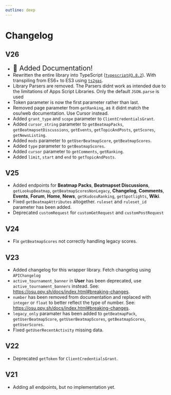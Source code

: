 ```yaml
---
outline: deep
---
```


# Changelog

## V26 <Badge type="warning" text="Beta" /> <Badge type="info" text="2024.514.0" /> 
- <span style="font-size:1.5em;">:tada: Added Documentation!</span>
- Rewritten the entire library into TypeScript ([`typescript@3.8.2`](https://www.npmjs.com/package/typescript/v/3.8.2)). With transpiling from ES6+ to ES3 using [`ts2gas`](https://github.com/grant/ts2gas).
- <Badge type="danger" text="Breaking Change" /> Library Parsers are removed. The Parsers didnt work as intended due to the limitations of Apps Script Libraries. Only the default `JSON.parse` is used
- <Badge type="danger" text="Breaking Change" /> Token parameter is now the first parameter rather than last.
- <Badge type="danger" text="Breaking Change" /> Removed page parameter from `getRanking`, as it didnt match the osu!web documentation. Use Cursor instead.
- Added `grant_type` and `scope` parameter to `ClientCredentialsGrant`.
- Added `cursor_string` parameter to `getBeatmapPacks`, `getBeatmapsetDiscussions`, `getEvents`, `getTopicAndPosts`, `getScores`, `getNewsListing`.
- Added `mods` parameter to `getUserBeatmapScore`, `getBeatmapScores`.
- Added `type` parameter to `getBeatmapScores`.
- Added `cursor` parameter to `getComments`, `getRanking`.
- Added `limit`, `start` and `end` to `getTopicAndPosts`.

## V25 <Badge type="tip" text="Stable" /> <Badge type="info" text="2024.306.0" /> 
- Added endpoints for **Beatmap Packs**, **Beatmapset Discussions**, `getLookupBeatmap`, `getBeatmapScoresNonLegacy`, **Changelog**, **Comments**, **Events**, **Forum**, **Home**, **News**, `getKudosuRanking`, `getSpotlights`, **Wiki**.
- <Badge type="danger" text="Breaking Change" /> Fixed `getBeatmapAttributes` altogether. `ruleset` and `ruleset_id` parameter has been added.
- Deprecated `customRequest` for `customGetRequest` and `customPostRequest`

## V24 <Badge type="info" text="2024.306.0" /> 
- Fix `getBeatmapScores` not correctly handling legacy scores.

## V23 <Badge type="info" text="2024.306.0" /> 
- Added changelog for this wrapper library. Fetch changelog using `APIChangelog`
- <Badge type="danger" text="Breaking Change" /> `active_tournament_banner` in **User** has been deprecated, use `active_tournament_banners` instead. See: https://osu.ppy.sh/docs/index.html#breaking-changes.
- <Badge type="danger" text="Breaking Change" /> `number` has been removed from documentation and replaced with `integer` or `float` to better reflect the type of number. See: https://osu.ppy.sh/docs/index.html#breaking-changes.
- <Badge type="danger" text="Breaking Change" /> `legacy_only` paramater has been added to `getBeatmapPack`, `getUserBeatmapScore`, `getUserBeatmapScores`, `getBeatmapScores`, `getUserScores`.
- Fixed `getUserRecentActivity` missing data.

## V22
- Deprecated `getToken` for `ClientCredentialsGrant`.

## V21
- Adding all endpoints, but no implementation yet.
